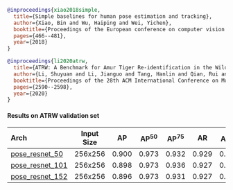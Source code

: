 <!-- [ALGORITHM] -->

```bibtex
@inproceedings{xiao2018simple,
  title={Simple baselines for human pose estimation and tracking},
  author={Xiao, Bin and Wu, Haiping and Wei, Yichen},
  booktitle={Proceedings of the European conference on computer vision (ECCV)},
  pages={466--481},
  year={2018}
}
```

<!-- [DATASET] -->

```bibtex
@inproceedings{li2020atrw,
  title={ATRW: A Benchmark for Amur Tiger Re-identification in the Wild},
  author={Li, Shuyuan and Li, Jianguo and Tang, Hanlin and Qian, Rui and Lin, Weiyao},
  booktitle={Proceedings of the 28th ACM International Conference on Multimedia},
  pages={2590--2598},
  year={2020}
}
```

#### Results on ATRW validation set

| Arch  | Input Size | AP | AP<sup>50</sup> | AP<sup>75</sup> | AR | AR<sup>50</sup> | ckpt | log |
| :-------------- | :-----------: | :------: | :------: | :------: | :------: | :------: |:------: |:------: |
| [pose_resnet_50](/configs/animal/2D_Kpt_SView_RGB_Img/top_down_heatmap/atrw/res50_atrw_256x256.py)  | 256x256 | 0.900 | 0.973 | 0.932 | 0.929 | 0.985 | [ckpt](https://download.openmmlab.com/mmpose/animal/resnet/res50_atrw_256x256-546c4594_20210414.pth) | [log](https://download.openmmlab.com/mmpose/animal/resnet/res50_atrw_256x256_20210414.log.json) |
| [pose_resnet_101](/configs/animal/2D_Kpt_SView_RGB_Img/top_down_heatmap/atrw/res101_atrw_256x256.py) | 256x256 | 0.898 | 0.973 | 0.936 | 0.927 | 0.985 | [ckpt](https://download.openmmlab.com/mmpose/animal/resnet/res101_atrw_256x256-da93f371_20210414.pth) | [log](https://download.openmmlab.com/mmpose/animal/resnet/res101_atrw_256x256_20210414.log.json) |
| [pose_resnet_152](/configs/animal/2D_Kpt_SView_RGB_Img/top_down_heatmap/atrw/res152_atrw_256x256.py) | 256x256 | 0.896 | 0.973 | 0.931 | 0.927 | 0.985 | [ckpt](https://download.openmmlab.com/mmpose/animal/resnet/res152_atrw_256x256-2bb8e162_20210414.pth) | [log](https://download.openmmlab.com/mmpose/animal/resnet/res152_atrw_256x256_20210414.log.json) |
